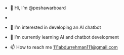 - 👋 Hi, I’m @peshawarboard
- 
- 👀 I’m interested in developing an AI chatbot
- 🌱 I’m currently learning AI and chatbot development

- 📫 How to reach me 111abdurrehman111@gmail.com

<!---
AbdurRahman2008/AbdurRahman2008 is a ✨ special ✨ repository because its `README.md` (this file) appears on your GitHub profile.
You can click the Preview link to take a look at your changes.
--->
